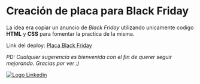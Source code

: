 # Creación de placa para Black Friday
La idea era copiar un anuncio de _Black Friday_ utilizando unicamente codigo **HTML** y **CSS** para fomentar la practica de la misma.

Link del deploy: [Placa Black Friday](https://neon-crisp-408c4d.netlify.app)

_PD: Cualquier sugerencia es bienvenida con el fin de querer seguir mejorando. Gracias por ver :)_

[![Logo Linkedin](https://cdn-icons-png.flaticon.com/24/179/179330.png "Ir a Linkedin de Nicolas Cabrera")](https://www.linkedin.com/in/nicolas-francisco-cabrera/)
